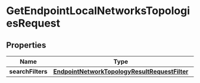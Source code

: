 

# GetEndpointLocalNetworksTopologiesRequest


## Properties

| Name | Type | Description | Notes |
|------------ | ------------- | ------------- | -------------|
|**searchFilters** | [**EndpointNetworkTopologyResultRequestFilter**](EndpointNetworkTopologyResultRequestFilter.md) |  |  [optional] |



